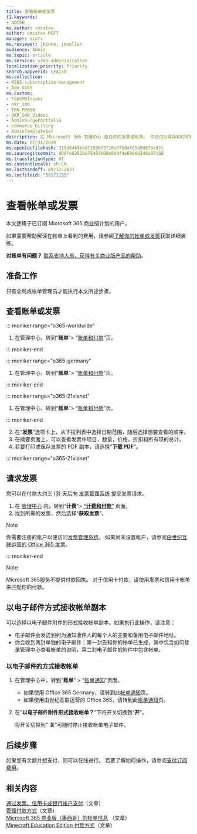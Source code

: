 ```yaml
---
title: 查看帐单或发票
f1.keywords:
- NOCSH
ms.author: cmcatee
author: cmcatee-MSFT
manager: scotv
ms.reviewer: jkinma, jmueller
audience: Admin
ms.topic: article
ms.service: o365-administration
localization_priority: Priority
search.appverid: GEA150
ms.collection:
- M365-subscription-management
- Adm_O365
ms.custom:
- TopSMBIssues
- okr_smb
- TRN_M365B
- OKR_SMB_Videos
- AdminSurgePortfolio
- commerce_billing
- AdminTemplateSet
description: 在 Microsoft 365 管理中心 查找你的发票或账单。 你还可以保存和打印帐单。
ms.date: 07/31/2020
ms.openlocfilehash: 319d8469ebdf1500f5f10e7fb84f69b9d87bed7c
ms.sourcegitcommit: d08fe0282be75483608e96df4e6986d346e97180
ms.translationtype: HT
ms.contentlocale: zh-CN
ms.lasthandoff: 09/12/2021
ms.locfileid: "59171155"
---
```

# <a name="view-your-bill-or-invoice"></a>查看帐单或发票

本文适用于已订阅 Microsoft 365 商业版计划的用户。
  
如果需要帮助解读在帐单上看到的费用，请参阅[了解你的帐单或发票](understand-your-invoice2.md)获取详细演练。
  
**对账单有问题？** [联系支持人员，获得有关商业版产品的帮助](../../business-video/get-help-support.md)。

## <a name="before-you-begin"></a>准备工作

只有全局或帐单管理员才能执行本文所述步骤。
  
## <a name="view-a-bill-or-invoice"></a>查看账单或发票

::: moniker range="o365-worldwide"

1. 在管理中心，转到“**账单**”\> “<a href="https://go.microsoft.com/fwlink/p/?linkid=2102895" target="_blank">账单和付款</a>”页。

::: moniker-end

::: moniker range="o365-germany"

1. 在管理中心，转到“**账单**”\> “<a href="https://go.microsoft.com/fwlink/p/?linkid=848040" target="_blank">账单和付款</a>”页。

::: moniker-end

::: moniker range="o365-21vianet"

1. 在管理中心，转到“**账单**”\> “<a href="https://go.microsoft.com/fwlink/p/?linkid=2127421" target="_blank">账单和付款</a>”页。

::: moniker-end

2. 在“**发票**”选项卡上，从下拉列表中选择日期范围，随后选择想要查看的顺序。
3. 在摘要页面上，可以查看发票中项目，数量，价格，折扣和所有项的总计。
4. 若要打印或保存发票的 PDF 副本，请选择“**下载 PDF**”。

::: moniker range="o365-21vianet"

## <a name="request-a-fapiao"></a>请求发票

您可以在付款大约三 (3) 天后向 [发票管理系统](https://go.microsoft.com/fwlink/p/?linkid=837465) 提交发票请求。

1. 在 <a href="https://go.microsoft.com/fwlink/p/?linkid=850627" target="_blank">管理中心</a> 内，转到“**计费**”> <a href="https://go.microsoft.com/fwlink/p/?linkid=2127421" target="_blank">“**计费和付款**”</a> 页面。
2. 找到所需的发票，然后选择“**获取发票**”。

> [!NOTE]
>
> 你需要注册的帐户以便访问[发票管理系统](https://go.microsoft.com/fwlink/p/?linkid=837465)。 如果尚未设置帐户，请参阅[由世纪互联运营的 Office 365 发票](../../admin/services-in-china/apply-for-a-fapiao.md)。

::: moniker-end

> [!NOTE]
> 
> Microsoft 365服务不提供付款回执。
> 对于信用卡付款，请使用发票和信用卡帐单来匹配你的付款。


## <a name="receive-a-copy-of-your-billing-statement-in-email"></a>以电子邮件方式接收帐单副本

可以选择以电子邮件附件的形式接收帐单副本。如果执行此操作，请注意：

- 电子邮件会发送到列为通知收件人的每个人的主要和备用电子邮件地址。
- 你会收到两封单独的电子邮件：第一封告知你的帐单已生成，其中包含如何登录管理中心查看帐单的说明，第二封电子邮件的附件中包含帐单。

### <a name="to-receive-your-billing-statement-in-email"></a>以电子邮件的方式接收帐单

1. 在管理中心中，转到“**账单**”  >  “<a href="https://go.microsoft.com/fwlink/p/?linkid=853212" target="_blank">账单通知</a>”页面。
    - 如果使用 Office 365 Germany，请转到此<a href="https://go.microsoft.com/fwlink/p/?linkid=853213" target="_blank">帐单通知</a>页。
    - 如果使用由世纪互联运营的 Office 365，请转到此<a href="https://go.microsoft.com/fwlink/p/?linkid=853215" target="_blank">帐单通知</a>页。
1. 在“**以电子邮件附件形式接收帐单？**”下将开关切换到“**开**”。

    将开关切换到" **关**"可随时停止接收帐单电子邮件。

## <a name="next-steps"></a>后续步骤

如果您有余额并想支付，则可以在线进行。 若要了解如何操作，请参阅[支付订阅费用](pay-for-your-subscription.md)。

## <a name="related-content"></a>相关内容

[通过发票、信用卡或银行帐户支付](pay-for-your-subscription.md)（文章） \
[管理付款方式](manage-payment-methods.md)（文章） \
[Microsoft 365 商业版（墨西哥）的帐单信息](mexico-billing-info.md) （文章）\
[Minecraft:Education Edition 付款方式](/education/windows/school-get-minecraft)（文章）
